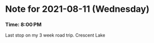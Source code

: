 # Note for 2021-08-11 (Wednesday)
### Time: 8:00 PM

Last stop on my 3 week road trip. Crescent Lake
